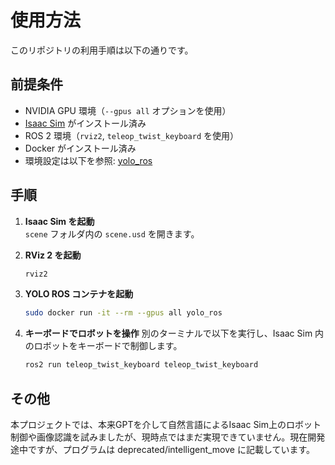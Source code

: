 # 使用方法

このリポジトリの利用手順は以下の通りです。

## 前提条件
- NVIDIA GPU 環境（`--gpus all` オプションを使用）
- [Isaac Sim](https://developer.nvidia.com/isaac-sim) がインストール済み
- ROS 2 環境（`rviz2`, `teleop_twist_keyboard` を使用）
- Docker がインストール済み
- 環境設定は以下を参照: [yolo_ros](https://github.com/mgonzs13/yolo_ros)

## 手順

1. **Isaac Sim を起動**  
   `scene` フォルダ内の `scene.usd` を開きます。

2. **RViz 2 を起動**  
   ```bash
   rviz2
   
3. **YOLO ROS コンテナを起動** 
   ```bash
   sudo docker run -it --rm --gpus all yolo_ros

4. **キーボードでロボットを操作** 
   別のターミナルで以下を実行し、Isaac Sim 内のロボットをキーボードで制御します。
   ```bash
   ros2 run teleop_twist_keyboard teleop_twist_keyboard

## その他

本プロジェクトでは、本来GPTを介して自然言語によるIsaac Sim上のロボット制御や画像認識を試みましたが、現時点ではまだ実現できていません。現在開発途中ですが、プログラムは deprecated/intelligent_move に記載しています。
